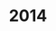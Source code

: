 ---
layout: robot
title: 2014
robot: (Replace Me)
game: Aerial Assist
thumbnail: /assets/images/2012/2012Robot.jpg
---
